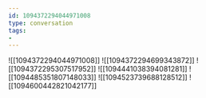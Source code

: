 ```yaml
---
id: 1094372294044971008
type: conversation
tags:
- 
---
```

![[1094372294044971008]]
![[1094372294699343872]]
![[1094372295307517952]]
![[1094441038394081281]]
![[1094485351807148033]]
![[1094523739688128512]]
![[1094600442821042177]]

